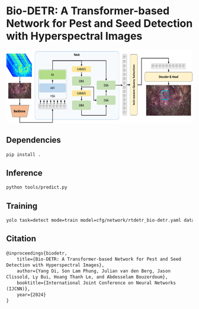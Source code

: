 # Bio-DETR: A Transformer-based Network for Pest and Seed Detection with Hyperspectral Images

<img src="https://github.com/yangdi-cv/Bio-DETR/blob/master/network/bio-detr.png?raw=true" height="200"/>

## Dependencies
```sh
pip install .
```

## Inference
```sh
python tools/predict.py
```

## Training
```sh
yolo task=detect mode=train model=cfg/network/rtdetr_bio-detr.yaml data=cfg/dataset/hsi-bio.yaml batch=16 epochs=300
```

## Citation
```
@inproceedings{biodetr,
    title={Bio-DETR: A Transformer-based Network for Pest and Seed Detection with Hyperspectral Images},
    author={Yang Di, Son Lam Phung, Julian van den Berg, Jason Clissold, Ly Bui, Hoang Thanh Le, and Abdesselam Bouzerdoum},
    booktitle={International Joint Conference on Neural Networks (IJCNN)},
    year={2024}
}
```
